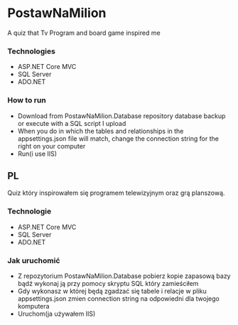 # PostawNaMilion

A quiz that Tv Program and board game inspired me

### Technologies
- ASP.NET Core MVC
- SQL Server
- ADO.NET

### How to run

- Download from PostawNaMilion.Database repository database backup or execute with a SQL script I upload
- When you do in which the tables and relationships in the appsettings.json file will match, change the connection string for the right on your computer
- Run(i use IIS)

## PL

Quiz który inspirowałem się programem telewizyjnym oraz grą planszową.

### Technologie
- ASP.NET Core MVC
- SQL Server
- ADO.NET

### Jak uruchomić
- Z repozytorium PostawNaMilion.Database pobierz kopie zapasową bazy bądź wykonaj ją przy pomocy skryptu SQL który zamieściłem
- Gdy wykonasz w której będą zgadzać się tabele i relacje w pliku appsettings.json zmien connection string na odpowiedni dla twojego komputera
- Uruchom(ja używałem IIS)
